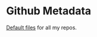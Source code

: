 # Github Metadata

[Default files](https://docs.github.com/en/github/building-a-strong-community/creating-a-default-community-health-file) for all my repos.
